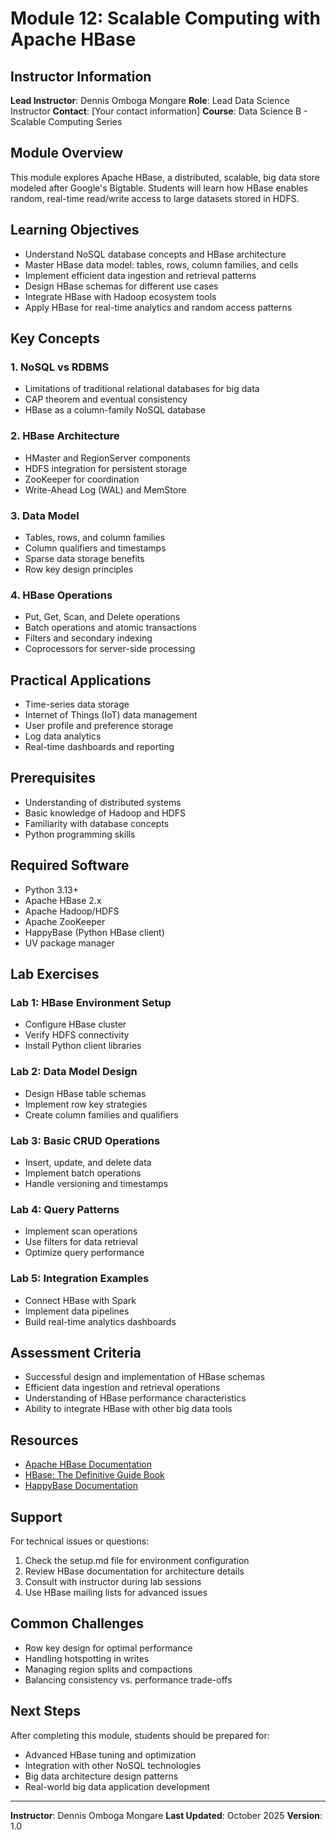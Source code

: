 # Module 12: Scalable Computing with Apache HBase

## Instructor Information
**Lead Instructor**: Dennis Omboga Mongare
**Role**: Lead Data Science Instructor
**Contact**: [Your contact information]
**Course**: Data Science B - Scalable Computing Series

## Module Overview

This module explores Apache HBase, a distributed, scalable, big data store modeled after Google's Bigtable. Students will learn how HBase enables random, real-time read/write access to large datasets stored in HDFS.

## Learning Objectives

- Understand NoSQL database concepts and HBase architecture
- Master HBase data model: tables, rows, column families, and cells
- Implement efficient data ingestion and retrieval patterns
- Design HBase schemas for different use cases
- Integrate HBase with Hadoop ecosystem tools
- Apply HBase for real-time analytics and random access patterns

## Key Concepts

### 1. NoSQL vs RDBMS
- Limitations of traditional relational databases for big data
- CAP theorem and eventual consistency
- HBase as a column-family NoSQL database

### 2. HBase Architecture
- HMaster and RegionServer components
- HDFS integration for persistent storage
- ZooKeeper for coordination
- Write-Ahead Log (WAL) and MemStore

### 3. Data Model
- Tables, rows, and column families
- Column qualifiers and timestamps
- Sparse data storage benefits
- Row key design principles

### 4. HBase Operations
- Put, Get, Scan, and Delete operations
- Batch operations and atomic transactions
- Filters and secondary indexing
- Coprocessors for server-side processing

## Practical Applications

- Time-series data storage
- Internet of Things (IoT) data management
- User profile and preference storage
- Log data analytics
- Real-time dashboards and reporting

## Prerequisites

- Understanding of distributed systems
- Basic knowledge of Hadoop and HDFS
- Familiarity with database concepts
- Python programming skills

## Required Software

- Python 3.13+
- Apache HBase 2.x
- Apache Hadoop/HDFS
- Apache ZooKeeper
- HappyBase (Python HBase client)
- UV package manager

## Lab Exercises

### Lab 1: HBase Environment Setup
- Configure HBase cluster
- Verify HDFS connectivity
- Install Python client libraries

### Lab 2: Data Model Design
- Design HBase table schemas
- Implement row key strategies
- Create column families and qualifiers

### Lab 3: Basic CRUD Operations
- Insert, update, and delete data
- Implement batch operations
- Handle versioning and timestamps

### Lab 4: Query Patterns
- Implement scan operations
- Use filters for data retrieval
- Optimize query performance

### Lab 5: Integration Examples
- Connect HBase with Spark
- Implement data pipelines
- Build real-time analytics dashboards

## Assessment Criteria

- Successful design and implementation of HBase schemas
- Efficient data ingestion and retrieval operations
- Understanding of HBase performance characteristics
- Ability to integrate HBase with other big data tools

## Resources

- [Apache HBase Documentation](https://hbase.apache.org/book.html)
- [HBase: The Definitive Guide Book](https://www.oreilly.com/library/view/hbase-the-definitive/9781492024258/)
- [HappyBase Documentation](https://happybase.readthedocs.io/)

## Support

For technical issues or questions:
1. Check the setup.md file for environment configuration
2. Review HBase documentation for architecture details
3. Consult with instructor during lab sessions
4. Use HBase mailing lists for advanced issues

## Common Challenges

- Row key design for optimal performance
- Handling hotspotting in writes
- Managing region splits and compactions
- Balancing consistency vs. performance trade-offs

## Next Steps

After completing this module, students should be prepared for:
- Advanced HBase tuning and optimization
- Integration with other NoSQL technologies
- Big data architecture design patterns
- Real-world big data application development

---

**Instructor**: Dennis Omboga Mongare
**Last Updated**: October 2025
**Version**: 1.0